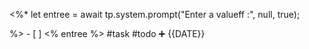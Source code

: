  <%*
let entree = await tp.system.prompt("Enter a valueff :", null, true);

%>  - [ ] <% entree %>    #task #todo  ➕ {{DATE}}